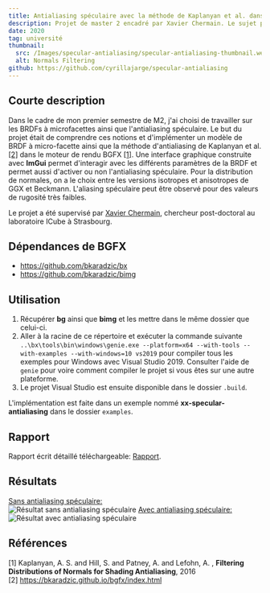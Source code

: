 ```yaml
---
title: Antialiasing spéculaire avec la méthode de Kaplanyan et al. dans le moteur de rendu BGFX
description: Projet de master 2 encadré par Xavier Chermain. Le sujet porte sur une technique permettant de diminuer l'aliasing spéculaire dans le cas de l'utilisation de BRDF à micro-facettes pour du rendu basé physique.
date: 2020
tag: université
thumbnail:
  src: /Images/specular-antialiasing/specular-antialiasing-thumbnail.webp
  alt: Normals Filtering
github: https://github.com/cyrillajarge/specular-antialiasing
---
```


## Courte description

Dans le cadre de mon premier semestre de M2, j'ai choisi de travailler sur les BRDFs à microfacettes ainsi que l'antialiasing spéculaire. Le but du projet était de comprendre ces notions et d'implémenter un modèle de BRDF à micro-facette ainsi que la méthode d'antialiasing de Kaplanyan et al. [[2]](#2) dans le moteur de rendu BGFX [[1]](#1). Une interface graphique construite avec **ImGui** permet d'interagir avec les différents paramètres de la BRDF et permet aussi d'activer ou non l'antialiasing spéculaire. Pour la distribution de normales, on a le choix entre les versions isotropes et anisotropes de GGX et Beckmann. L'aliasing spéculaire peut être observé pour des valeurs de rugosité très faibles.

Le projet a été supervisé par [Xavier Chermain](http://igg.unistra.fr/People/chermain/), chercheur post-doctoral au laboratoire ICube à Strasbourg.

## Dépendances de BGFX

- https://github.com/bkaradzic/bx
- https://github.com/bkaradzic/bimg

## Utilisation

1. Récupérer **bg** ainsi que **bimg** et les mettre dans le même dossier que celui-ci.
2. Aller à la racine de ce répertoire et exécuter la commande suivante `..\bx\tools\bin\windows\genie.exe --platform=x64 --with-tools --with-examples --with-windows=10 vs2019` pour compiler tous les exemples pour Windows avec Visual Studio 2019. Consulter l'aide de `genie` pour voire comment compiler le projet si vous êtes sur une autre plateforme.
3. Le projet Visual Studio est ensuite disponible dans le dossier `.build`.

L'implémentation est faite dans un exemple nommé **xx-specular-antialiasing** dans le dossier `examples`.

## Rapport

Rapport écrit détaillé téléchargeable: <a href="\Files\Rapport_projet_150h_LAJARGE.pdf" download="rapport-antialiasing-speculaire">Rapport</a>.

## Résultats

<ins>Sans antialiasing spéculaire:</ins>  
![Résultat sans antialiasing spéculaire](/Images/specular-antialiasing/no_antialiasing.webp)
<ins>Avec antialiasing spéculaire:</ins>
![Résultat avec antialiasing spéculaire](/Images/specular-antialiasing/antialiasing.webp)

## Références

<a id="1">[1]</a>
Kaplanyan, A. S. and Hill, S. and Patney, A. and Lefohn, A. , **Filtering Distributions of Normals for Shading Antialiasing**, 2016  
<a id="2">[2]</a>
https://bkaradzic.github.io/bgfx/index.html

